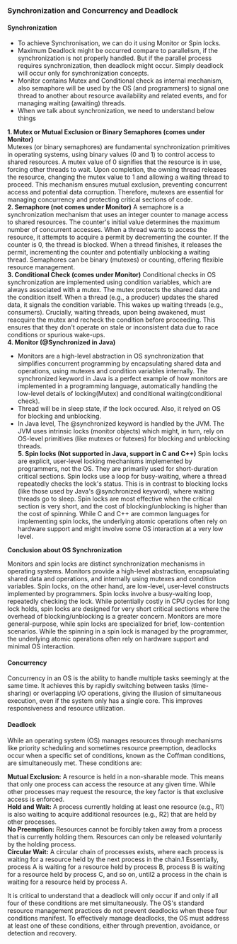 ### Synchronization and Concurrency and Deadlock

#### Synchronization

* To achieve Synchronisation, we can do it using Monitor or Spin locks.<br>
* Maximum Deadlock might be occurred compare to parallelism, if the synchronization is not properly handled. But if the parallel process requires synchronization, then deadlock might occur. Simply deadlock will occur only for synchronization concepts.<br>
* Monitor contains Mutex and Conditional check as internal mechanism, also semaphore will be used by the OS (and programmers) to signal one thread to another about resource availability and related events, and for managing waiting (awaiting) threads.<br>
* When we talk about synchronization, we need to understand below things<br>

**1. Mutex or Mutual Exclusion or Binary Semaphores (comes under Monitor)<br>**
   Mutexes (or binary semaphores) are fundamental synchronization primitives in operating systems, using binary values (0 and 1) to control access to shared resources.  A mutex value of 0 signifies that the resource is in use, forcing other threads to wait. Upon completion, the owning thread releases the resource, changing the mutex value to 1 and allowing a waiting thread to proceed. This mechanism ensures mutual exclusion, preventing concurrent access and potential data corruption.  Therefore, mutexes are essential for managing concurrency and protecting critical sections of code.<br>
**2. Semaphore (not comes under Monitor)**
A semaphore is a synchronization mechanism that uses an integer counter to manage access to shared resources. The counter's initial value determines the maximum number of concurrent accesses. When a thread wants to access the resource, it attempts to acquire a permit by decrementing the counter. If the counter is 0, the thread is blocked. When a thread finishes, it releases the permit, incrementing the counter and potentially unblocking a waiting thread. Semaphores can be binary (mutexes) or counting, offering flexible resource management.<br>
**3. Conditional Check (comes under Monitor)**
Conditional checks in OS synchronization are implemented using condition variables, which are always associated with a mutex. The mutex protects the shared data and the condition itself. When a thread (e.g., a producer) updates the shared data, it signals the condition variable. This wakes up waiting threads (e.g., consumers).  Crucially, waiting threads, upon being awakened, must reacquire the mutex and recheck the condition before proceeding. This ensures that they don't operate on stale or inconsistent data due to race conditions or spurious wake-ups.<br>
**4. Monitor (@Synchronized in Java)**
* Monitors are a high-level abstraction in OS synchronization that simplifies concurrent programming by encapsulating shared data and operations, using mutexes and condition variables internally. The synchronized keyword in Java is a perfect example of how monitors are implemented in a programming language, automatically handling the low-level details of locking(Mutex) and conditional waiting(conditional check).<br>
* Thread will be in sleep state, if the lock occured. Also, it relyed on OS for blocking and unblocking.<br>
* In Java level, The @synchronized keyword is handled by the JVM. The JVM uses intrinsic locks (monitor objects) which might, in turn, rely on OS-level primitives (like mutexes or futexes) for blocking and unblocking threads.<br>
**5. Spin locks (Not supported in Java, support in C and C++)**
   Spin locks are explicit, user-level locking mechanisms implemented by programmers, not the OS. They are primarily used for short-duration critical sections. Spin locks use a loop for busy-waiting, where a thread repeatedly checks the lock's status. This is in contrast to blocking locks (like those used by Java's @synchronized keyword), where waiting threads go to sleep.  Spin locks are most effective when the critical section is very short, and the cost of blocking/unblocking is higher than the cost of spinning.  While C and C++ are common languages for implementing spin locks, the underlying atomic operations often rely on hardware support and might involve some OS interaction at a very low level.<br>

**Conclusion about OS Synchronization**

Monitors and spin locks are distinct synchronization mechanisms in 
operating systems. Monitors provide a high-level abstraction, 
encapsulating shared data and operations, and internally using
mutexes and condition variables. Spin locks, on the other hand, are low-level, user-level constructs
implemented by programmers. Spin locks involve a busy-waiting loop, repeatedly checking the lock.
While potentially costly in CPU cycles for long lock holds, spin locks are designed for very 
short critical sections where the overhead of blocking/unblocking is a greater concern.  Monitors 
are more general-purpose, while spin locks are specialized for brief, low-contention scenarios. 
While the spinning in a spin lock is managed by the programmer, the underlying atomic operations
often rely on hardware support and minimal OS interaction.<br>


#### Concurrency
Concurrency in an OS is the ability to handle multiple tasks seemingly at the same time.  It achieves this by rapidly switching between tasks (time-sharing) or overlapping I/O operations, giving the illusion of simultaneous execution, even if the system only has a single core.  This improves responsiveness and resource utilization.<br>

#### Deadlock
While an operating system (OS) manages resources through mechanisms like priority scheduling and sometimes resource preemption, deadlocks occur when a specific set of conditions, known as the Coffman conditions, are simultaneously met. These conditions are:

**Mutual Exclusion:** A resource is held in a non-sharable mode. This means that only one process can access the resource at any given time. While other processes may request the resource, the key factor is that exclusive access is enforced.<br>
**Hold and Wait:** A process currently holding at least one resource (e.g., R1) is also waiting to acquire additional resources (e.g., R2) that are held by other processes.<br>
**No Preemption:** Resources cannot be forcibly taken away from a process that is currently holding them. Resources can only be released voluntarily by the holding process.<br>
**Circular Wait:** A circular chain of processes exists, where each process is waiting for a resource held by the next process in the chain.1 Essentially, process A is waiting for a resource held by process B, process B is waiting for a resource held by process C, and so on, until2 a process in the chain is waiting for a resource held by process A.<br>

It is critical to understand that a deadlock will only occur if and only if all four of these conditions are met simultaneously. The OS's standard resource management practices do not prevent deadlocks when these four conditions manifest. To effectively manage deadlocks, the OS must address at least one of these conditions, either through prevention, avoidance, or detection and recovery.